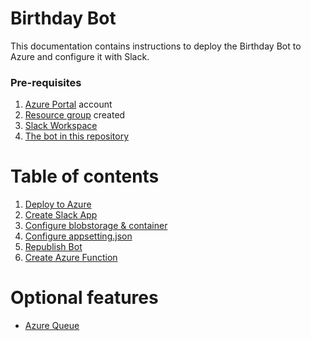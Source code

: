 # Birthday Bot  

This documentation contains instructions to deploy the Birthday Bot to Azure and configure it with Slack.
### Pre-requisites

1. [Azure Portal](https://portal.azure.com) account
1. [Resource group](https://docs.microsoft.com/en-us/azure/azure-resource-manager/management/manage-resource-groups-portal#create-resource-groups) created
1. [Slack Workspace](https://slack.com/get-started#/create)
1. [The bot in this repository](../birthday-bot)

# Table of contents

<!--ts-->
   1. [Deploy to Azure](DeployAzurePortal.md#deploy-to-azure)
   1. [Create Slack App](SlackApp.md#create-slack-app)
   1. [Configure blobstorage & container  ](Blobstorage&Container.md#configure-blob-storage--container)
   1. [Configure appsetting.json](ConfigureAppsettings.md#configure-appsettingsjson)
   1. [Republish Bot](RepublishBot.md#republish-bot)
   1. [Create Azure Function](AzureFunction.md#create-azure-function)
<!--te-->

# Optional features 

- [Azure Queue](AzureQueue.md#azure-queue)



